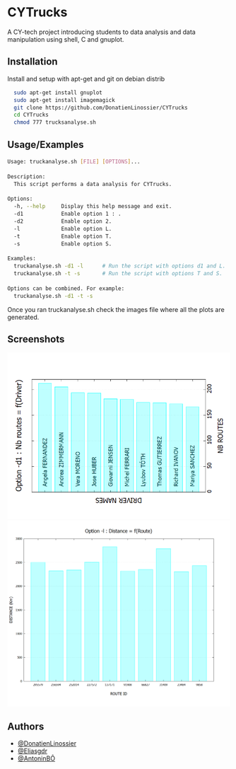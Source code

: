 
# CYTrucks

A CY-tech project introducing students to data analysis and data manipulation using shell, C and gnuplot.





## Installation

Install and setup with apt-get and git on debian distrib

```bash
  sudo apt-get install gnuplot
  sudo apt-get install imagemagick
  git clone https://github.com/DonatienLinossier/CYTrucks
  cd CYTrucks
  chmod 777 trucksanalyse.sh
```
    
## Usage/Examples

```bash
Usage: truckanalyse.sh [FILE] [OPTIONS]...

Description:
  This script performs a data analysis for CYTrucks.

Options:
  -h, --help     Display this help message and exit.
  -d1            Enable option 1 : .
  -d2            Enable option 2.
  -l             Enable option L.
  -t             Enable option T.
  -s             Enable option S.

Examples:
  truckanalyse.sh -d1 -l      # Run the script with options d1 and L.
  truckanalyse.sh -t -s       # Run the script with options T and S.

Options can be combined. For example:
  truckanalyse.sh -d1 -t -s

```

Once you ran truckanalyse.sh check the images file where all the plots are generated.



## Screenshots

![App Screenshot](https://raw.githubusercontent.com/DonatienLinossier/CYTrucks/main/plot/output/output_option_d1.png)
![App Screenshot](https://raw.githubusercontent.com/DonatienLinossier/CYTrucks/main/plot/output/output_option_l.png)



## Authors

- [@DonatienLinossier](https://www.github.com/DonatienLinossier)
- [@Eliasgdr](https://www.github.com/Eliasgdr)
- [@AntoninBÔ](https://www.github.com/fafathebest)

